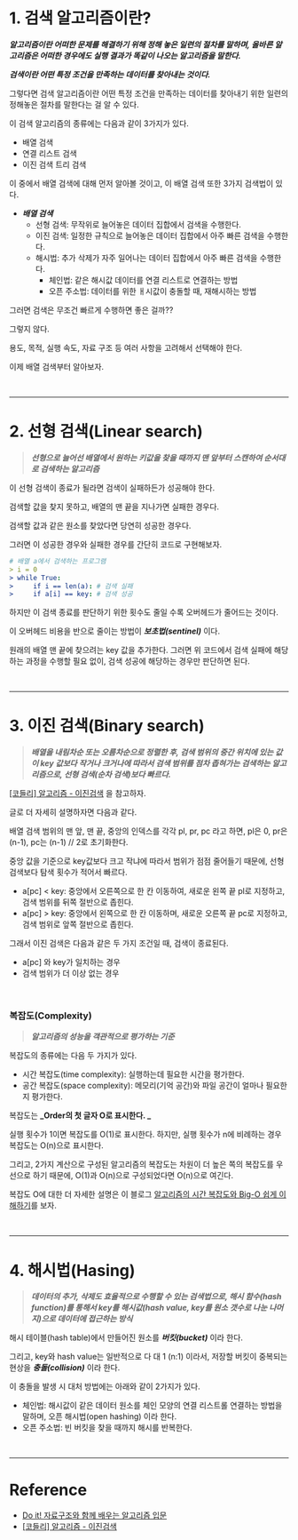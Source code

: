 # 1. 검색 알고리즘이란?

**_알고리즘이란 어떠한 문제를 해결하기 위해 정해 놓은 일련의 절차를 말하며, 올바른 알고리즘은 어떠한 경우에도 실행 결과가 똑같이 나오는 알고리즘을 말한다._**

**_검색이란 어떤 특정 조건을 만족하는 데이터를 찾아내는 것이다._**

그렇다면 검색 알고리즘이란 어떤 특정 조건을 만족하는 데이터를 찾아내기 위한 일련의 정해놓은 절차를 말한다는 걸 알 수 있다.

이 검색 알고리즘의 종류에는 다음과 같이 3가지가 있다.

- 배열 검색
- 연결 리스트 검색
- 이진 검색 트리 검색

이 중에서 배열 검색에 대해 먼저 알아볼 것이고, 이 배열 검색 또한 3가지 검색법이 있다.

- **_배열 검색_**
  - 선형 검색: 무작위로 늘어놓은 데이터 집합에서 검색을 수행한다.
  - 이진 검색: 일정한 규칙으로 늘어놓은 데이터 집합에서 아주 빠른 검색을 수행한다.
  - 해시법: 추가 삭제가 자주 일어나는 데이터 집합에서 아주 빠른 검색을 수행한다.
    - 체인법: 같은 해시값 데이터를 연결 리스트로 연결하는 방법
    - 오픈 주소법: 데이터를 위한 ㅐ시값이 충돌할 때, 재해시하는 방법

그러면 검색은 무조건 빠르게 수행하면 좋은 걸까??

그렇지 않다.

용도, 목적, 실행 속도, 자료 구조 등 여러 사항을 고려해서 선택해야 한다.

이제 배열 검색부터 알아보자.

<br>

---

# 2. 선형 검색(Linear search)

> **_선형으로 늘어선 배열에서 원하는 키값을 찾을 때까지 맨 앞부터 스캔하여 순서대로 검색하는 알고리즘_**

이 선형 검색이 종료가 될라면 검색이 실패하든가 성공해야 한다.

검색할 값을 찾지 못하고, 배열의 맨 끝을 지나가면 실패한 경우다.

검색할 값과 같은 원소를 찾았다면 당연히 성공한 경우다.

그러면 이 성공한 경우와 실패한 경우를 간단히 코드로 구현해보자.

```yml
# 배열 a에서 검색하는 프로그램
> i = 0
> while True:
>     if i == len(a): # 검색 실패
>     if a[i] == key: # 검색 성공
```

하지만 이 검색 종료를 판단하기 위한 횟수도 줄일 수록 오버헤드가 줄어드는 것이다.

이 오버헤드 비용을 반으로 줄이는 방법이 **_보초법(sentinel)_** 이다.

원래의 배열 맨 끝에 찾으려는 key 값을 추가한다. 그러면 위 코드에서 검색 실패에 해당하는 과정을 수행할 필요 없이, 검색 성공에 해당하는 경우만 판단하면 된다.

<br>

---

# 3. 이진 검색(Binary search)

> **_배열을 내림차순 또는 오름차순으로 정렬한 후, 검색 범위의 중간 위치에 있는 값이 key 값보다 작거나 크거나에 따라서 검색 범위를 점차 좁혀가는 검색하는 알고리즘으로, 선형 검색(순차 검색)보다 빠르다._**

[[코들리] 알고리즘 - 이진검색](https://www.youtube.com/watch?v=IfIuG95RH0o) 을 참고하자.

글로 더 자세히 설명하자면 다음과 같다.

배열 검색 범위의 맨 앞, 맨 끝, 중앙의 인덱스를 각각 pl, pr, pc 라고 하면, pl은 0, pr은 (n-1), pc는 (n-1) // 2로 초기화한다.

중앙 값을 기준으로 key값보다 크고 작냐에 따라서 범위가 점점 줄어들기 때문에, 선형 검색보다 탐색 횟수가 적어서 빠르다.

- a[pc] < key: 중앙에서 오른쪽으로 한 칸 이동하여, 새로운 왼쪽 끝 pl로 지정하고, 검색 범위를 뒤쪽 절반으로 좁힌다.
- a[pc] > key: 중앙에서 왼쪽으로 한 칸 이동하며, 새로운 오른쪽 끝 pc로 지정하고, 검색 범위로 앞쪽 절반으로 좁힌다.

그래서 이진 검색은 다음과 같은 두 가지 조건일 때, 검색이 종료된다.

- a[pc] 와 key가 일치하는 경우
- 검색 범위가 더 이상 없는 경우

<br>

### 복잡도(Complexity)

> **_알고리즘의 성능을 객관적으로 평가하는 기준_**

복잡도의 종류에는 다음 두 가지가 있다.

- 시간 복잡도(time complexity): 실행하는데 필요한 시간을 평가한다.
- 공간 복잡도(space complexity): 메모리(기억 공간)와 파일 공간이 얼마나 필요한지 평가한다.

복잡도는 **_Order의 첫 글자 O로 표시한다. _**

실행 횟수가 1이면 복잡도를 O(1)로 표시한다. 하지만, 실행 횟수가 n에 비례하는 경우 복잡도는 O(n)으로 표시한다.

그리고, 2가지 계산으로 구성된 알고리즘의 복잡도는 차원이 더 높은 쪽의 복잡도를 우선으로 하기 때문에, O(1)과 O(n)으로 구성되었다면 O(n)으로 여긴다.

복잡도 O에 대한 더 자세한 설명은 이 블로그 [알고리즘의 시간 복잡도와 Big-O 쉽게 이해하기](https://blog.chulgil.me/algorithm/)를 보자.

<br>

---

# 4. 해시법(Hasing)

> **_데이터의 추가, 삭제도 효율적으로 수행할 수 있는 검색법으로, 해시 함수(hash function)를 통해서 key를 해시값(hash value, key를 원소 갯수로 나눈 나머지)으로 데이터에 접근하는 방식_**

해시 테이블(hash table)에서 만들어진 원소를 **_버킷(bucket)_** 이라 한다.

그리고, key와 hash value는 일반적으로 다 대 1 (n:1) 이라서, 저장할 버킷이 중복되는 현상을 **_충돌(collision)_** 이라 한다.

이 충돌을 발생 시 대처 방법에는 아래와 같이 2가지가 있다.

- 체인법: 해시값이 같은 데이터 원소를 체인 모양의 연결 리스트롤 연결하는 방법을 말하며, 오픈 해시법(open hashing) 이라 한다. 
- 오픈 주소법: 빈 버킷을 찾을 때까지 해시를 반복한다.

<br>

---

# Reference

- [Do it! 자료구조와 함께 배우는 알고리즘 입문](http://www.kyobobook.co.kr/product/detailViewKor.laf?barcode=9791163031727)
- [[코들리] 알고리즘 - 이진검색](https://www.youtube.com/watch?v=IfIuG95RH0o)

